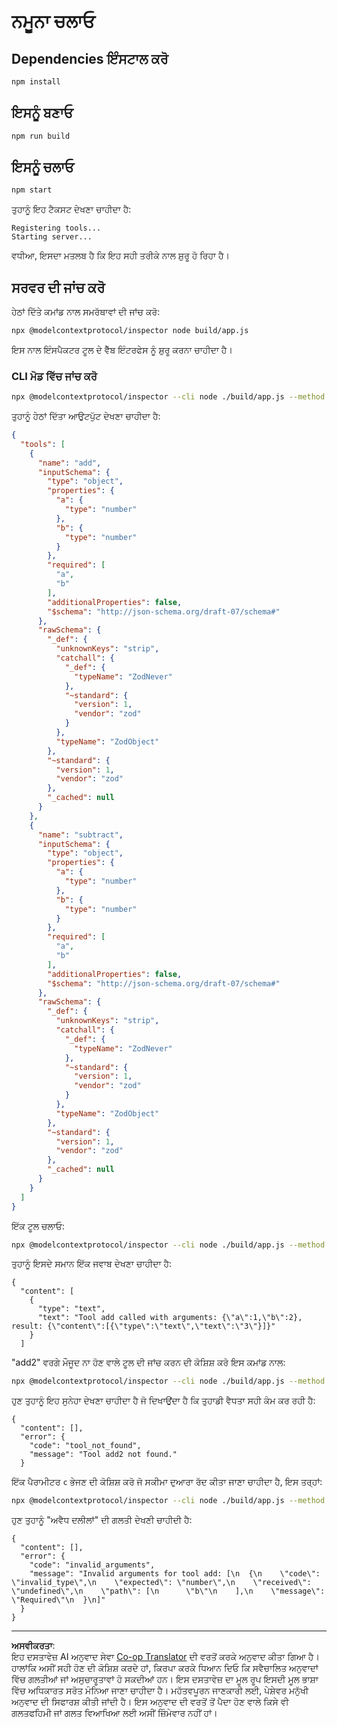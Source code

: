 <!--
CO_OP_TRANSLATOR_METADATA:
{
  "original_hash": "b4662e0a75e645f3eeb4e69e5ba905f4",
  "translation_date": "2025-10-06T16:08:52+00:00",
  "source_file": "03-GettingStarted/10-advanced/code/typescript/README.md",
  "language_code": "pa"
}
-->
# ਨਮੂਨਾ ਚਲਾਓ

## Dependencies ਇੰਸਟਾਲ ਕਰੋ

```sh
npm install
```

## ਇਸਨੂੰ ਬਣਾਓ

```sh
npm run build
```

## ਇਸਨੂੰ ਚਲਾਓ

```sh
npm start
```

ਤੁਹਾਨੂੰ ਇਹ ਟੈਕਸਟ ਦੇਖਣਾ ਚਾਹੀਦਾ ਹੈ:

```text
Registering tools...
Starting server...
```

ਵਧੀਆ, ਇਸਦਾ ਮਤਲਬ ਹੈ ਕਿ ਇਹ ਸਹੀ ਤਰੀਕੇ ਨਾਲ ਸ਼ੁਰੂ ਹੋ ਰਿਹਾ ਹੈ।

## ਸਰਵਰ ਦੀ ਜਾਂਚ ਕਰੋ

ਹੇਠਾਂ ਦਿੱਤੇ ਕਮਾਂਡ ਨਾਲ ਸਮਰੱਥਾਵਾਂ ਦੀ ਜਾਂਚ ਕਰੋ:

```sh
npx @modelcontextprotocol/inspector node build/app.js
```

ਇਸ ਨਾਲ ਇੰਸਪੈਕਟਰ ਟੂਲ ਦੇ ਵੈੱਬ ਇੰਟਰਫੇਸ ਨੂੰ ਸ਼ੁਰੂ ਕਰਨਾ ਚਾਹੀਦਾ ਹੈ।

### CLI ਮੋਡ ਵਿੱਚ ਜਾਂਚ ਕਰੋ

```sh
npx @modelcontextprotocol/inspector --cli node ./build/app.js --method tools/list
```

ਤੁਹਾਨੂੰ ਹੇਠਾਂ ਦਿੱਤਾ ਆਉਟਪੁੱਟ ਦੇਖਣਾ ਚਾਹੀਦਾ ਹੈ:

```json
{
  "tools": [
    {
      "name": "add",
      "inputSchema": {
        "type": "object",
        "properties": {
          "a": {
            "type": "number"
          },
          "b": {
            "type": "number"
          }
        },
        "required": [
          "a",
          "b"
        ],
        "additionalProperties": false,
        "$schema": "http://json-schema.org/draft-07/schema#"
      },
      "rawSchema": {
        "_def": {
          "unknownKeys": "strip",
          "catchall": {
            "_def": {
              "typeName": "ZodNever"
            },
            "~standard": {
              "version": 1,
              "vendor": "zod"
            }
          },
          "typeName": "ZodObject"
        },
        "~standard": {
          "version": 1,
          "vendor": "zod"
        },
        "_cached": null
      }
    },
    {
      "name": "subtract",
      "inputSchema": {
        "type": "object",
        "properties": {
          "a": {
            "type": "number"
          },
          "b": {
            "type": "number"
          }
        },
        "required": [
          "a",
          "b"
        ],
        "additionalProperties": false,
        "$schema": "http://json-schema.org/draft-07/schema#"
      },
      "rawSchema": {
        "_def": {
          "unknownKeys": "strip",
          "catchall": {
            "_def": {
              "typeName": "ZodNever"
            },
            "~standard": {
              "version": 1,
              "vendor": "zod"
            }
          },
          "typeName": "ZodObject"
        },
        "~standard": {
          "version": 1,
          "vendor": "zod"
        },
        "_cached": null
      }
    }
  ]
}
```

ਇੱਕ ਟੂਲ ਚਲਾਓ:

```sh
npx @modelcontextprotocol/inspector --cli node ./build/app.js --method tools/call --tool-name add --tool-arg a=1 --tool-arg b=2
```

ਤੁਹਾਨੂੰ ਇਸਦੇ ਸਮਾਨ ਇੱਕ ਜਵਾਬ ਦੇਖਣਾ ਚਾਹੀਦਾ ਹੈ:

```text
{
  "content": [
    {
      "type": "text",
      "text": "Tool add called with arguments: {\"a\":1,\"b\":2}, result: {\"content\":[{\"type\":\"text\",\"text\":\"3\"}]}"
    }
  ]
```

"add2" ਵਰਗੇ ਮੌਜੂਦ ਨਾ ਹੋਣ ਵਾਲੇ ਟੂਲ ਦੀ ਜਾਂਚ ਕਰਨ ਦੀ ਕੋਸ਼ਿਸ਼ ਕਰੋ ਇਸ ਕਮਾਂਡ ਨਾਲ:

```sh
npx @modelcontextprotocol/inspector --cli node ./build/app.js --method tools/call --tool-name add2 --tool-arg a=1 --tool-arg b=2
```

ਹੁਣ ਤੁਹਾਨੂੰ ਇਹ ਸੁਨੇਹਾ ਦੇਖਣਾ ਚਾਹੀਦਾ ਹੈ ਜੋ ਦਿਖਾਉਂਦਾ ਹੈ ਕਿ ਤੁਹਾਡੀ ਵੈਧਤਾ ਸਹੀ ਕੰਮ ਕਰ ਰਹੀ ਹੈ:

```text
{
  "content": [],
  "error": {
    "code": "tool_not_found",
    "message": "Tool add2 not found."
  }
```

ਇੱਕ ਪੈਰਾਮੀਟਰ `c` ਭੇਜਣ ਦੀ ਕੋਸ਼ਿਸ਼ ਕਰੋ ਜੋ ਸਕੀਮਾ ਦੁਆਰਾ ਰੱਦ ਕੀਤਾ ਜਾਣਾ ਚਾਹੀਦਾ ਹੈ, ਇਸ ਤਰ੍ਹਾਂ:

```sh
npx @modelcontextprotocol/inspector --cli node ./build/app.js --method tools/call --tool-name add --tool-arg a=1 --tool-arg c=2
```

ਹੁਣ ਤੁਹਾਨੂੰ "ਅਵੈਧ ਦਲੀਲਾਂ" ਦੀ ਗਲਤੀ ਦੇਖਣੀ ਚਾਹੀਦੀ ਹੈ:

```text
{
  "content": [],
  "error": {
    "code": "invalid_arguments",
    "message": "Invalid arguments for tool add: [\n  {\n    \"code\": \"invalid_type\",\n    \"expected\": \"number\",\n    \"received\": \"undefined\",\n    \"path\": [\n      \"b\"\n    ],\n    \"message\": \"Required\"\n  }\n]"
  }
}
```

---

**ਅਸਵੀਕਰਤਾ**:  
ਇਹ ਦਸਤਾਵੇਜ਼ AI ਅਨੁਵਾਦ ਸੇਵਾ [Co-op Translator](https://github.com/Azure/co-op-translator) ਦੀ ਵਰਤੋਂ ਕਰਕੇ ਅਨੁਵਾਦ ਕੀਤਾ ਗਿਆ ਹੈ। ਹਾਲਾਂਕਿ ਅਸੀਂ ਸਹੀ ਹੋਣ ਦੀ ਕੋਸ਼ਿਸ਼ ਕਰਦੇ ਹਾਂ, ਕਿਰਪਾ ਕਰਕੇ ਧਿਆਨ ਦਿਓ ਕਿ ਸਵੈਚਾਲਿਤ ਅਨੁਵਾਦਾਂ ਵਿੱਚ ਗਲਤੀਆਂ ਜਾਂ ਅਸੁਚਾਰੂਤਾਵਾਂ ਹੋ ਸਕਦੀਆਂ ਹਨ। ਇਸ ਦਸਤਾਵੇਜ਼ ਦਾ ਮੂਲ ਰੂਪ ਇਸਦੀ ਮੂਲ ਭਾਸ਼ਾ ਵਿੱਚ ਅਧਿਕਾਰਤ ਸਰੋਤ ਮੰਨਿਆ ਜਾਣਾ ਚਾਹੀਦਾ ਹੈ। ਮਹੱਤਵਪੂਰਨ ਜਾਣਕਾਰੀ ਲਈ, ਪੇਸ਼ੇਵਰ ਮਨੁੱਖੀ ਅਨੁਵਾਦ ਦੀ ਸਿਫਾਰਸ਼ ਕੀਤੀ ਜਾਂਦੀ ਹੈ। ਇਸ ਅਨੁਵਾਦ ਦੀ ਵਰਤੋਂ ਤੋਂ ਪੈਦਾ ਹੋਣ ਵਾਲੇ ਕਿਸੇ ਵੀ ਗਲਤਫਹਿਮੀ ਜਾਂ ਗਲਤ ਵਿਆਖਿਆ ਲਈ ਅਸੀਂ ਜ਼ਿੰਮੇਵਾਰ ਨਹੀਂ ਹਾਂ।
